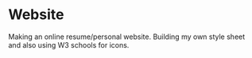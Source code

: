 # Website
Making an online resume/personal website. Building my own style sheet and also using W3 schools for icons.
